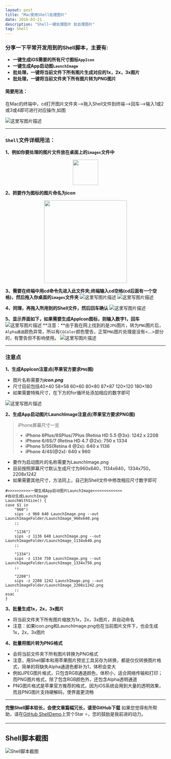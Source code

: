 ```yaml
---
layout: post
title: "Mac使用Shell处理图片"
date: 2016-03-21 
description: "Shell一键处理图片 批处理图片"
tag: Shell 
---   
```


### **分享一下平常开发用到的Shell脚本，主要有:**
- **一键生成iOS需要的所有尺寸图标`AppIcon`**
- **一键生成App启动图`LaunchImage`**
- **批处理，一键将当前文件下所有图片生成对应的1x，2x，3x图片**
- **批处理，一键将当前文件夹下所有图片转为PNG图片**


#### **简要用法**：
 在Mac的终端中，cd打开图片文件夹—>拖入Shell文件到终端—>回车-->输入1或2或3或4即可进行对应操作,如图

![这里写图片描述](https://raw.githubusercontent.com/muzipiao/GitHubImages/master/CreateiPhoneIconShellBlogImages/1.png)

-----------------------------------


### `Shell`文件详细用法：
**1、例如你要处理的图片文件放在桌面上的`images`文件中**

<center class="half">
    <img src="https://raw.githubusercontent.com/muzipiao/GitHubImages/master/CreateiPhoneIconShellBlogImages/2.png" width="80"/>
</center>

**2、把要作为图标的图片命名为icon**

<center class="half">
    <img src="https://raw.githubusercontent.com/muzipiao/GitHubImages/master/CreateiPhoneIconShellBlogImages/3.png" width="260"/>
</center>

**3、需要在终端中用cd命令先进入此文件夹;终端输入cd空格(cd后面有一个空格)，然后拖入你桌面的`images`文件夹**
![这里写图片描述](https://raw.githubusercontent.com/muzipiao/GitHubImages/master/CreateiPhoneIconShellBlogImages/4.png)
![这里写图片描述](https://raw.githubusercontent.com/muzipiao/GitHubImages/master/CreateiPhoneIconShellBlogImages/5.png)

**4、同理，再拖入所用到的Shell文件，然后回车确认**
![这里写图片描述](https://raw.githubusercontent.com/muzipiao/GitHubImages/master/CreateiPhoneIconShellBlogImages/6.png)

**5、显示界面如下，如果需要生成AppIcon图标，则输入数字1，回车**
![这里写图片描述](https://raw.githubusercontent.com/muzipiao/GitHubImages/master/CreateiPhoneIconShellBlogImages/7.png)
**注意：**由于我在网上找到的是`JPG`图片，转为`PNG`图片后，`Alpha通道`颜色异常，所以有`CGColor`颜色警告，正常`PNG`图片处理是没有<...>部分的，有警告但不影响使用。
![这里写图片描述](https://raw.githubusercontent.com/muzipiao/GitHubImages/master/CreateiPhoneIconShellBlogImages/8.png)


----------


### 注意点
**1、生成AppIcon注意点(苹果官方要求`PNG`图)**

 - 图片名称需要为***icon.png***
 - 尺寸目前包括40×40 58×58 60×60 80×80 87×87 120×120 180×180
 - 如果需要特殊尺寸，在下方的for循环处添加相应的数字即可
 
 ![这里写图片描述](https://raw.githubusercontent.com/muzipiao/GitHubImages/master/CreateiPhoneIconShellBlogImages/9.png)
 
**2、生成App启动图片LaunchImage注意点(苹果官方要求PNG图)**
>  iPhone屏幕尺寸一览
>  - **iPhone 6Plus/6SPlus/7Plus (Retina HD 5.5 @3x): 1242 x 2208**
>  - **iPhone 6/6S/7 (Retina HD 4.7 @2x): 750 x 1334**
>  - **iPhone 5/5S(Retina 4 @2x): 640 x 1136**
>  - **iPhone 4/4S(@2x): 640 x 960**
 
 - 要作为启动图片的名称需要为LaunchImage.png
 - 目前按照屏幕尺寸默认生成尺寸为960x640，1134x640，1334x750，2208x1242
 - 如果需要其他尺寸，方法同上，自己到Shell文件中修改相应尺寸数字即可

```Shell
#>>>>>>>>>>一键生成App启动图片LaunchImage<<<<<<<<<<<<<
#自动生成LaunchImage
LaunchWithSize() {
case $1 in
    "960")
    sips -z 960 640 LaunchImage.png --out LaunchImageFolder/LaunchImage_960x640.png
    ;;

    "1136")
    sips -z 1136 640 LaunchImage.png --out LaunchImageFolder/LaunchImage_1134x640.png
    ;;

    "1334")
    sips -z 1334 750 LaunchImage.png --out LaunchImageFolder/LaunchImage_1334x750.png
    ;;

    "2208")
    sips -z 2208 1242 LaunchImage.png --out LaunchImageFolder/LaunchImage_2208x1242.png
    ;;
esac
}

```

**3、批量生成1x，2x，3x图片**

 - 将当前文件夹下所有图片缩放为1x，2x，3x图片，并自动命名
 - 注意：如果icon.png和LaunchImage.png也在当前图片文件下，也会生成1x，2x，3x图片

**4、批量将图片转为PNG格式**

 - 会将当前文件夹下所有图片转换为PNG格式
 - 注意，用Shell脚本和用苹果图片预览工具另存为转换，都是仅仅转换图片格式，简单的将缺失Alpha通道色都补为1，体积会变大
 - 例如JPEG图片格式，只包含RGB通道颜色，体积小，适合网络传输和打印；而PNG图片格式，除了包含RGB颜色外，还包含Alpha透明通道
 - PNG图片格式是苹果官方推荐的格式，因为iOS系统会用到大量的透明效果，而且PNG图片支持硬解码，使界面更流畅


----------
**完整Shell脚本较长，会使文章篇幅冗长，请至GitHub下载**
如果您觉得有所帮助，请在[GitHub ShellDemo](https://github.com/muzipiao/CreateiPhoneIconShell)上赏个Star ⭐️，您的鼓励是我前进的动力。


----------

## Shell脚本截图
![Shell脚本截图](https://raw.githubusercontent.com/muzipiao/GitHubImages/master/CreateiPhoneIconShellBlogImages/10.png)
